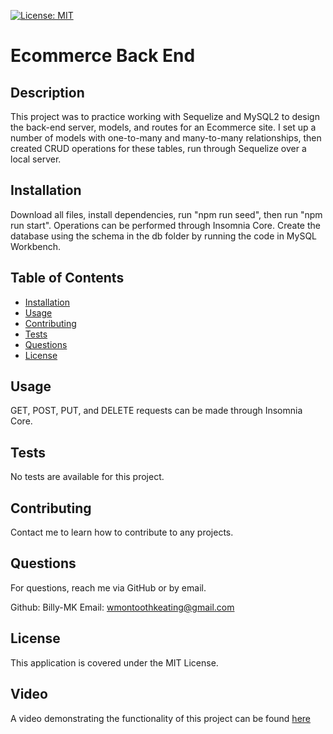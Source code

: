 [![License: MIT](https://img.shields.io/badge/License-MIT-yellow.svg)](https://opensource.org/licenses/MIT)

# Ecommerce Back End

## Description

This project was to practice working with Sequelize and MySQL2 to design the back-end server, models, and routes for an Ecommerce site. I set up a number of models with one-to-many and many-to-many relationships, then created CRUD operations for these tables, run through Sequelize over a local server. 

## Installation

Download all files, install dependencies, run "npm run seed", then run "npm run start". Operations can be performed through Insomnia Core. Create the database using the schema in the db folder by running the code in MySQL Workbench.

## Table of Contents

 - [Installation](#installation)
 - [Usage](#usage)
 - [Contributing](#contributing)
 - [Tests](#tests)
 - [Questions](#questions)
 - [License](#license)

## Usage

GET, POST, PUT, and DELETE requests can be made through Insomnia Core.

## Tests

No tests are available for this project.

## Contributing

Contact me to learn how to contribute to any projects.

## Questions

For questions, reach me via GitHub or by email.

Github: Billy-MK
Email: wmontoothkeating@gmail.com

## License

This application is covered under the MIT License.

## Video

A video demonstrating the functionality of this project can be found [here](https://drive.google.com/file/d/1nHwv5bYRnzrTdeovz0zykH699g1ZiJ7W/view?usp=sharing)
